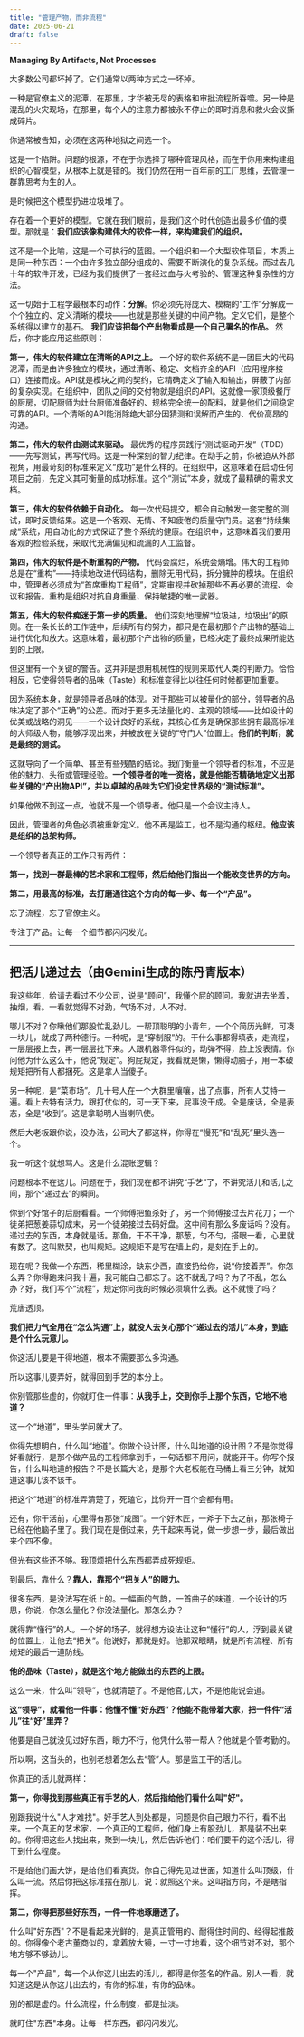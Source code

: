 ```yaml
---
title: "管理产物，而非流程"
date: 2025-06-21
draft: false
--- 
```


**Managing By Artifacts, Not Processes**

大多数公司都坏掉了。它们通常以两种方式之一坏掉。

一种是官僚主义的泥潭，在那里，才华被无尽的表格和审批流程所吞噬。另一种是混乱的火灾现场，在那里，每个人的注意力都被永不停止的即时消息和救火会议撕成碎片。

你通常被告知，必须在这两种地狱之间选一个。

这是一个陷阱。问题的根源，不在于你选择了哪种管理风格，而在于你用来构建组织的心智模型，从根本上就是错的。我们仍然在用一百年前的工厂思维，去管理一群靠思考为生的人。

是时候把这个模型扔进垃圾堆了。

存在着一个更好的模型。它就在我们眼前，是我们这个时代创造出最多价值的模型。那就是：**我们应该像构建伟大的软件一样，来构建我们的组织。**

这不是一个比喻，这是一个可执行的蓝图。一个组织和一个大型软件项目，本质上是同一种东西：一个由许多独立部分组成的、需要不断演化的复杂系统。而过去几十年的软件开发，已经为我们提供了一套经过血与火考验的、管理这种复杂性的方法。

这一切始于工程学最根本的动作：**分解**。你必须先将庞大、模糊的“工作”分解成一个个独立的、定义清晰的模块——也就是那些关键的中间产物。定义它们，是整个系统得以建立的基石。 **我们应该把每个产出物看成是一个自己署名的作品。** 然后，你才能应用这些原则：

**第一，伟大的软件建立在清晰的API之上。**
一个好的软件系统不是一团巨大的代码泥潭，而是由许多独立的模块，通过清晰、稳定、文档齐全的API（应用程序接口）连接而成。API就是模块之间的契约，它精确定义了输入和输出，屏蔽了内部的复杂实现。在组织中，团队之间的交付物就是组织的API。这就像一家顶级餐厅的厨房，切配厨师为灶台厨师准备好的、规格完全统一的配料，就是他们之间稳定可靠的API。一个清晰的API能消除绝大部分因猜测和误解而产生的、代价高昂的沟通。

**第二，伟大的软件由测试来驱动。**
最优秀的程序员践行“测试驱动开发”（TDD）——先写测试，再写代码。这是一种深刻的智力纪律。在动手之前，你被迫从外部视角，用最苛刻的标准来定义“成功”是什么样的。在组织中，这意味着在启动任何项目之前，先定义其可衡量的成功标准。这个“测试”本身，就成了最精确的需求文档。

**第三，伟大的软件依赖于自动化。**
每一次代码提交，都会自动触发一套完整的测试，即时反馈结果。这是一个客观、无情、不知疲倦的质量守门员。这套“持续集成”系统，用自动化的方式保证了整个系统的健康。在组织中，这意味着我们要用客观的检验系统，来取代充满偏见和疏漏的人工监督。

**第四，伟大的软件是不断重构的产物。**
代码会腐烂，系统会熵增。伟大的工程师总是在“重构”——持续地改进代码结构，删除无用代码，拆分臃肿的模块。在组织中，管理者必须成为“首席重构工程师”，定期审视并砍掉那些不再必要的流程、会议和报告。重构是组织对抗自身重量、保持敏捷的唯一武器。

**第五，伟大的软件痴迷于第一步的质量。**
他们深刻地理解“垃圾进，垃圾出”的原则。在一条长长的工作链中，后续所有的努力，都只是在最初那个产出物的基础上进行优化和放大。这意味着，最初那个产出物的质量，已经决定了最终成果所能达到的上限。

但这里有一个关键的警告。这并非是想用机械性的规则来取代人类的判断力。恰恰相反，它使得领导者的品味（Taste）和标准变得比以往任何时候都更加重要。

因为系统本身，就是领导者品味的体现。对于那些可以被量化的部分，领导者的品味决定了那个“正确”的公差。而对于更多无法量化的、主观的领域——比如设计的优美或战略的洞见——一个设计良好的系统，其核心任务是确保那些拥有最高标准的大师级人物，能够浮现出来，并被放在关键的“守门人”位置上。**他们的判断，就是最终的测试。**

这就导向了一个简单、甚至有些残酷的结论。我们衡量一个领导者的标准，不应是他的魅力、头衔或管理经验。**一个领导者的唯一资格，就是他能否精确地定义出那些关键的“产出物API”，并以卓越的品味为它们设定世界级的“测试标准”。**

如果他做不到这一点，他就不是一个领导者。他只是一个会议主持人。

因此，管理者的角色必须被重新定义。他不再是监工，也不是沟通的枢纽。**他应该是组织的总架构师。**

一个领导者真正的工作只有两件：

**第一，找到一群最棒的艺术家和工程师，然后给他们指出一个能改变世界的方向。**

**第二，用最高的标准，去打磨通往这个方向的每一步、每一个“产品”。**

忘了流程，忘了官僚主义。

专注于产品。让每一个细节都闪闪发光。

---

## 把活儿递过去（由Gemini生成的陈丹青版本）

我这些年，给请去看过不少公司，说是“顾问”，我懂个屁的顾问。我就进去坐着，抽烟，看。一看就觉得不对劲，气场不对，人不对。

哪儿不对？你瞅他们那股忙乱劲儿。一帮顶聪明的小青年，一个个简历光鲜，可凑一块儿，就成了两种德行。一种呢，是“穿制服”的。干什么事都得填表，走流程，一层层报上去，再一层层批下来。人跟机器零件似的，动弹不得，脸上没表情。你问他为什么这么干，他说“规定”。狗屁规定，我看就是懒，懒得动脑子，用一本破规矩把所有人都捆死。这是拿人当傻子。

另一种呢，是“菜市场”。几十号人在一个大群里嚷嚷，出了点事，所有人艾特一遍。看上去特有活力，跟打仗似的，可一天下来，屁事没干成。全是废话，全是表态，全是“收到”。这是拿聪明人当喇叭使。

然后大老板跟你说，没办法，公司大了都这样，你得在“慢死”和“乱死”里头选一个。

我一听这个就想骂人。这是什么混账逻辑？

问题根本不在这儿。问题在于，我们现在都不讲究“手艺”了，不讲究活儿和活儿之间，那个“递过去”的瞬间。

你到个好馆子的后厨看看。一个师傅把鱼杀好了，另一个师傅接过去片花刀；一个徒弟把葱姜蒜切成末，另一个徒弟接过去码好盘。这中间有那么多废话吗？没有。递过去的东西，本身就是话。那鱼，干不干净，那葱，匀不匀，搭眼一看，心里就有数了。这叫默契，也叫规矩。这规矩不是写在墙上的，是刻在手上的。

现在呢？我做一个东西，稀里糊涂，缺东少西，直接扔给你，说“你接着弄”。你怎么弄？你得跑来问我十遍，我可能自己都忘了。这不就乱了吗？为了不乱，怎么办？好，我们写个“流程”，规定你问我的时候必须填什么表。这不就慢了吗？

荒唐透顶。

**我们把力气全用在“怎么沟通”上，就没人去关心那个“递过去的活儿”本身，到底是个什么玩意儿。**

你这活儿要是干得地道，根本不需要那么多沟通。

所以这事儿要弄好，就得回到手艺的本分上。

你别管那些虚的，你就盯住一件事：**从我手上，交到你手上那个东西，它地不地道？**

这一个“地道”，里头学问就大了。

你得先想明白，什么叫“地道”。你做个设计图，什么叫地道的设计图？不是你觉得好看就行，是那个做产品的工程师拿到手，一句话都不用问，就能开干。你写个报告，什么叫地道的报告？不是长篇大论，是那个大老板能在马桶上看三分钟，就知道这事儿该不该干。

把这个“地道”的标准弄清楚了，死磕它，比你开一百个会都有用。

还有，你干活前，心里得有那张“成图”。一个好木匠，一斧子下去之前，那张椅子已经在他脑子里了。我们现在是倒过来，先干起来再说，做一步想一步，最后做出来个四不像。

但光有这些还不够。我顶烦把什么东西都弄成死规矩。

到最后，靠什么？**靠人，靠那个“把关人”的眼力。**

很多东西，是没法写在纸上的。一幅画的气韵，一首曲子的味道，一个设计的巧思，你说，你怎么量化？你没法量化。那怎么办？

就得靠“懂行”的人。一个好的场子，就得想方设法让这种“懂行”的人，浮到最关键的位置上，让他去“把关”。他说好，那就是好。他那双眼睛，就是所有流程、所有规矩的最后一道防线。

**他的品味（Taste），就是这个地方能做出的东西的上限。**

这么一来，什么叫“领导”，也就清楚了。不是他官儿大，不是他能说会道。

**这“领导”，就看他一件事：他懂不懂“好东西”？他能不能带着大家，把一件件“活儿”往“好”里弄？**

他要是自己就没见过好东西，眼力不行，他凭什么带一帮人？他就是个管考勤的。

所以啊，这当头的，也别老想着怎么去“管”人。那是监工干的活儿。

你真正的活儿就两样：

**第一，你得找到那些真正有手艺的人，然后指给他们看什么叫"好"。**

别跟我说什么"人才难找"。好手艺人到处都是，问题是你自己眼力不行，看不出来。一个真正的艺术家，一个真正的工程师，他们身上有股劲儿，那是装不出来的。你得把这些人找出来，聚到一块儿，然后告诉他们：咱们要干的这个活儿，得干到什么程度。

不是给他们画大饼，是给他们看真货。你自己得先见过世面，知道什么叫顶级，什么叫一流。然后你把这标准摆在那儿，说：就照这个来。这叫指方向，不是瞎指挥。

**第二，你得把那些好东西，一件一件地琢磨透了。**

什么叫"好东西"？不是看起来光鲜的，是真正管用的、耐得住时间的、经得起推敲的。你得像个老古董商似的，拿着放大镜，一寸一寸地看，这个细节对不对，那个地方够不够劲儿。

每一个"产品"，每一个从你这儿出去的活儿，都得是你签名的作品。别人一看，就知道这是从你这儿出去的，有你的标准，有你的品味。

别的都是虚的。什么流程，什么制度，都是扯淡。

就盯住"东西"本身。让每一样东西，都闪闪发光。

